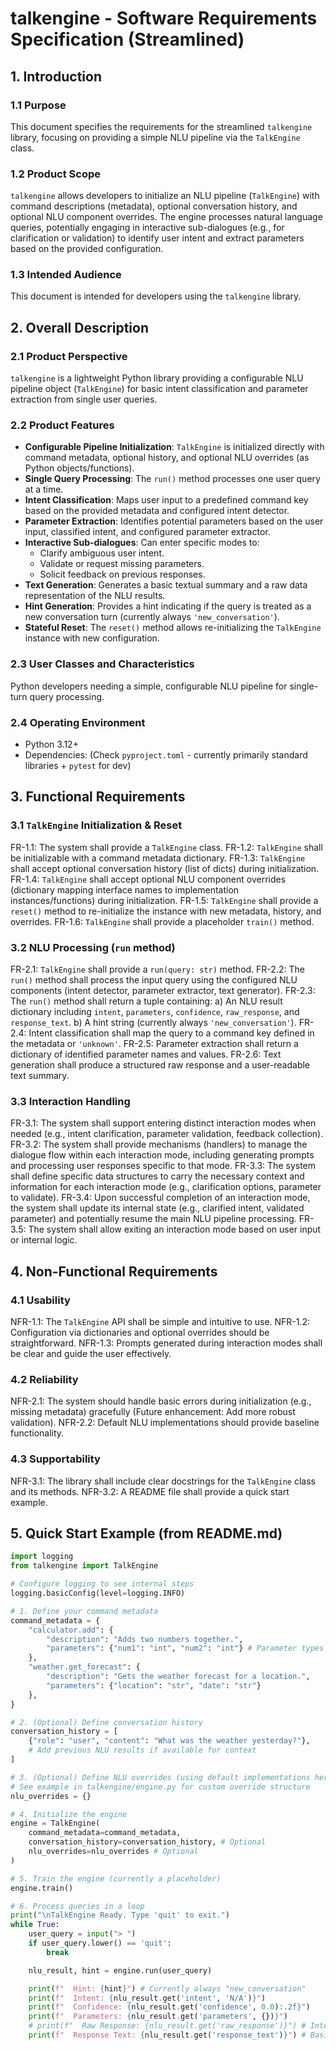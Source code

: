 # talkengine - Software Requirements Specification (Streamlined)

## 1. Introduction

### 1.1 Purpose
This document specifies the requirements for the streamlined `talkengine` library, focusing on providing a simple NLU pipeline via the `TalkEngine` class.

### 1.2 Product Scope
`talkengine` allows developers to initialize an NLU pipeline (`TalkEngine`) with command descriptions (metadata), optional conversation history, and optional NLU component overrides. The engine processes natural language queries, potentially engaging in interactive sub-dialogues (e.g., for clarification or validation) to identify user intent and extract parameters based on the provided configuration.

### 1.3 Intended Audience
This document is intended for developers using the `talkengine` library.

## 2. Overall Description

### 2.1 Product Perspective
`talkengine` is a lightweight Python library providing a configurable NLU pipeline object (`TalkEngine`) for basic intent classification and parameter extraction from single user queries.

### 2.2 Product Features
- **Configurable Pipeline Initialization**: `TalkEngine` is initialized directly with command metadata, optional history, and optional NLU overrides (as Python objects/functions).
- **Single Query Processing**: The `run()` method processes one user query at a time.
- **Intent Classification**: Maps user input to a predefined command key based on the provided metadata and configured intent detector.
- **Parameter Extraction**: Identifies potential parameters based on the user input, classified intent, and configured parameter extractor.
- **Interactive Sub-dialogues**: Can enter specific modes to:
    - Clarify ambiguous user intent.
    - Validate or request missing parameters.
    - Solicit feedback on previous responses.
- **Text Generation**: Generates a basic textual summary and a raw data representation of the NLU results.
- **Hint Generation**: Provides a hint indicating if the query is treated as a new conversation turn (currently always `'new_conversation'`).
- **Stateful Reset**: The `reset()` method allows re-initializing the `TalkEngine` instance with new configuration.

### 2.3 User Classes and Characteristics
Python developers needing a simple, configurable NLU pipeline for single-turn query processing.

### 2.4 Operating Environment
- Python 3.12+
- Dependencies: (Check `pyproject.toml` - currently primarily standard libraries + `pytest` for dev)

## 3. Functional Requirements

### 3.1 `TalkEngine` Initialization & Reset
FR-1.1: The system shall provide a `TalkEngine` class.
FR-1.2: `TalkEngine` shall be initializable with a command metadata dictionary.
FR-1.3: `TalkEngine` shall accept optional conversation history (list of dicts) during initialization.
FR-1.4: `TalkEngine` shall accept optional NLU component overrides (dictionary mapping interface names to implementation instances/functions) during initialization.
FR-1.5: `TalkEngine` shall provide a `reset()` method to re-initialize the instance with new metadata, history, and overrides.
FR-1.6: `TalkEngine` shall provide a placeholder `train()` method.

### 3.2 NLU Processing (`run` method)
FR-2.1: `TalkEngine` shall provide a `run(query: str)` method.
FR-2.2: The `run()` method shall process the input query using the configured NLU components (intent detector, parameter extractor, text generator).
FR-2.3: The `run()` method shall return a tuple containing:
    a) An NLU result dictionary including `intent`, `parameters`, `confidence`, `raw_response`, and `response_text`.
    b) A hint string (currently always `'new_conversation'`).
FR-2.4: Intent classification shall map the query to a command key defined in the metadata or `'unknown'`.
FR-2.5: Parameter extraction shall return a dictionary of identified parameter names and values.
FR-2.6: Text generation shall produce a structured raw response and a user-readable text summary.

### 3.3 Interaction Handling
FR-3.1: The system shall support entering distinct interaction modes when needed (e.g., intent clarification, parameter validation, feedback collection).
FR-3.2: The system shall provide mechanisms (handlers) to manage the dialogue flow within each interaction mode, including generating prompts and processing user responses specific to that mode.
FR-3.3: The system shall define specific data structures to carry the necessary context and information for each interaction mode (e.g., clarification options, parameter to validate).
FR-3.4: Upon successful completion of an interaction mode, the system shall update its internal state (e.g., clarified intent, validated parameter) and potentially resume the main NLU pipeline processing.
FR-3.5: The system shall allow exiting an interaction mode based on user input or internal logic.

## 4. Non-Functional Requirements

### 4.1 Usability
NFR-1.1: The `TalkEngine` API shall be simple and intuitive to use.
NFR-1.2: Configuration via dictionaries and optional overrides should be straightforward.
NFR-1.3: Prompts generated during interaction modes shall be clear and guide the user effectively.

### 4.2 Reliability
NFR-2.1: The system should handle basic errors during initialization (e.g., missing metadata) gracefully (Future enhancement: Add more robust validation).
NFR-2.2: Default NLU implementations should provide baseline functionality.

### 4.3 Supportability
NFR-3.1: The library shall include clear docstrings for the `TalkEngine` class and its methods.
NFR-3.2: A README file shall provide a quick start example.

## 5. Quick Start Example (from README.md)

```python
import logging
from talkengine import TalkEngine

# Configure logging to see internal steps
logging.basicConfig(level=logging.INFO)

# 1. Define your command metadata
command_metadata = {
    "calculator.add": {
        "description": "Adds two numbers together.",
        "parameters": {"num1": "int", "num2": "int"} # Parameter types are informational for now
    },
    "weather.get_forecast": {
        "description": "Gets the weather forecast for a location.",
        "parameters": {"location": "str", "date": "str"}
    },
}

# 2. (Optional) Define conversation history
conversation_history = [
    {"role": "user", "content": "What was the weather yesterday?"},
    # Add previous NLU results if available for context
]

# 3. (Optional) Define NLU overrides (using default implementations here)
# See example in talkengine/engine.py for custom override structure
nlu_overrides = {}

# 4. Initialize the engine
engine = TalkEngine(
    command_metadata=command_metadata,
    conversation_history=conversation_history, # Optional
    nlu_overrides=nlu_overrides # Optional
)

# 5. Train the engine (currently a placeholder)
engine.train()

# 6. Process queries in a loop
print("\nTalkEngine Ready. Type 'quit' to exit.")
while True:
    user_query = input("> ")
    if user_query.lower() == 'quit':
        break

    nlu_result, hint = engine.run(user_query)

    print(f"  Hint: {hint}") # Currently always "new_conversation"
    print(f"  Intent: {nlu_result.get('intent', 'N/A')}")
    print(f"  Confidence: {nlu_result.get('confidence', 0.0):.2f}")
    print(f"  Parameters: {nlu_result.get('parameters', {})}")
    # print(f"  Raw Response: {nlu_result.get('raw_response')}") # Internal data structure
    print(f"  Response Text: {nlu_result.get('response_text')}") # Basic text summary
``` 